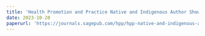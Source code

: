 ```yaml
---
title: 'Health Promotion and Practice Native and Indigenous Author Showcase'
date: 2023-10-20
paperurl: 'https://journals.sagepub.com/hpp/hpp-native-and-indigenous-author-showcase?pbEditor=true'
---
```

